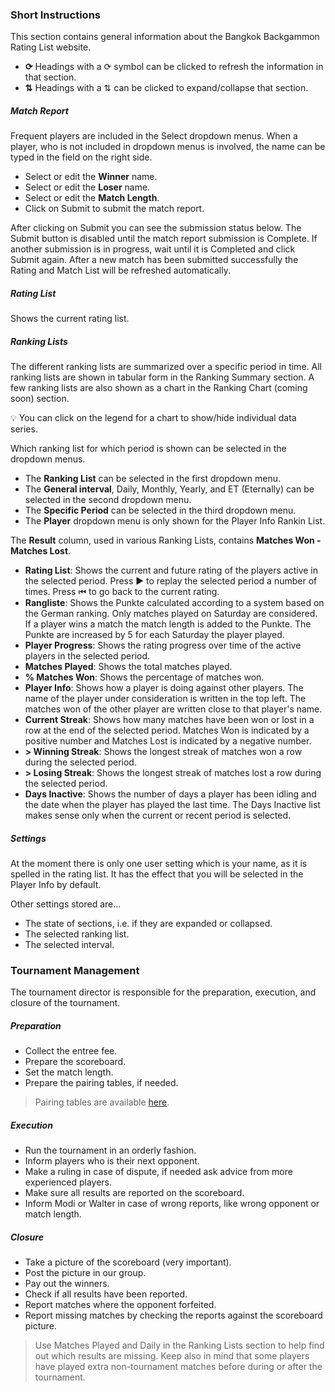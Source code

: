 ### Short Instructions

This section contains general information about the Bangkok Backgammon Rating List website.

- **⟳** Headings with a ⟳ symbol can be clicked to refresh the information in that section.
- **⇅** Headings with a ⇅ can be clicked to expand/collapse that section.

##### Match Report

Frequent players are included in the Select dropdown menus.
When a player, who is not included in dropdown menus is involved, the name can be typed in the field on the right side.

- Select or edit the **Winner** name.
- Select or edit the **Loser** name.
- Select or edit the **Match Length**.
- Click on Submit to submit the match report.

After clicking on Submit you can see the submission status below.
The Submit button is disabled until the match report submission is Complete.
If another submission is in progress, wait until it is Completed and click Submit again. 
After a new match has been submitted successfully the Rating and Match List will be refreshed automatically.

##### Rating List

Shows the current rating list.

##### Ranking Lists

The different ranking lists are summarized over a specific period in time. 
All ranking lists are shown in tabular form in the Ranking Summary section.
A few ranking lists are also shown as a chart in the Ranking Chart (coming soon) section.

💡 You can click on the legend for a chart to show/hide individual data series.

Which ranking list for which period is shown can be selected in the dropdown menus.
- The **Ranking List** can be selected in the first dropdown menu.
- The **General interval**, Daily, Monthly, Yearly, and ET (Eternally) can be selected in the second dropdown menu.
- The **Specific Period** can be selected in the third dropdown menu.
- The **Player** dropdown menu is only shown for the Player Info Rankin List.

The **Result** column, used in various Ranking Lists, contains **Matches Won - Matches Lost**.

- **Rating List**: Shows the current and future rating of the players active in the selected period.
  Press ▶︎ to replay the selected period a number of times.
  Press ⏮︎ to go back to the current rating.
- **Rangliste**: Shows the Punkte calculated according to a system based on the German ranking.
  Only matches played on Saturday are considered.
  If a player wins a match the match length is added to the Punkte.
  The Punkte are increased by 5 for each Saturday the player played.
- **Player Progress**: Shows the rating progress over time of the active players in the selected period.
- **Matches Played**: Shows the total matches played.
- **% Matches Won**: Shows the percentage of matches won.
- **Player Info**: Shows how a player is doing against other players.
  The name of the player under consideration is written in the top left.
  The matches won of the other player are written close to that player's name.
- **Current Streak**: Shows how many matches have been won or lost in a row at the end of the selected period.
  Matches Won is indicated by a positive number and Matches Lost is indicated by a negative number.
- **&gt; Winning Streak**: Shows the longest streak of matches won a row during the selected period.
- **&gt; Losing Streak**: Shows the longest streak of matches lost a row during the selected period.
- **Days Inactive**: Shows the number of days a player has been idling and the date when the player has played the last time.
  The Days Inactive list makes sense only when the current or recent period is selected.

##### Settings

At the moment there is only one user setting which is your name, as it is spelled in the rating list.
It has the effect that you will be selected in the Player Info by default.

Other settings stored are...
- The state of sections, i.e. if they are expanded or collapsed.
- The selected ranking list.
- The selected interval.
 

### Tournament Management

The tournament director is responsible for the preparation, execution, and closure of the tournament.

##### Preparation
- Collect the entree fee.
- Prepare the scoreboard.
- Set the match length.
- Prepare the pairing tables, if needed.

> Pairing tables are available [here](https://www.3-torens.nl/downloads/Berger%20Tabellen.pdf).

##### Execution
- Run the tournament in an orderly fashion.
- Inform players who is their next opponent.
- Make a ruling in case of dispute, if needed ask advice from more experienced players.
- Make sure all results are reported on the scoreboard.
- Inform Modi or Walter in case of wrong reports, like wrong opponent or match length.

##### Closure
- Take a picture of the scoreboard (very important).
- Post the picture in our group.
- Pay out the winners.
- Check if all results have been reported.
- Report matches where the opponent forfeited.
- Report missing matches by checking the reports against the scoreboard picture.

> Use Matches Played and Daily in the Ranking Lists section to help find out which results are missing. Keep also in mind that some players have played extra non-tournament matches before during or after the tournament.
